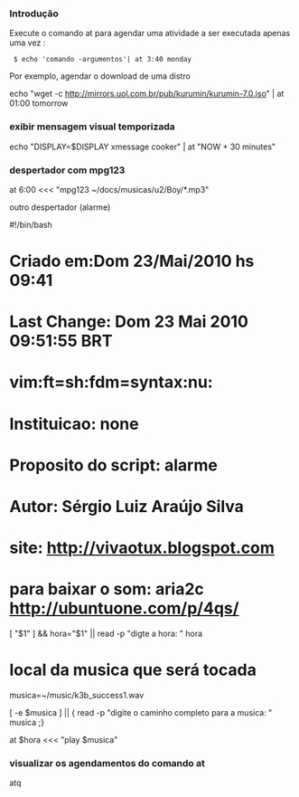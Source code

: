 ### Introdução
Execute o comando at para agendar uma atividade a ser executada apenas uma vez :

     $ echo 'comando -argumentos'| at 3:40 monday

Por exemplo, agendar o download de uma distro

echo "wget -c http://mirrors.uol.com.br/pub/kurumin/kurumin-7.0.iso" | at 01:00 tomorrow


### exibir mensagem visual temporizada

echo "DISPLAY=$DISPLAY xmessage cooker" | at "NOW + 30 minutes"

### despertador com mpg123

at 6:00 <<< "mpg123 ~/docs/musicas/u2/Boy/*.mp3"

outro despertador (alarme)

#!/bin/bash
# Criado em:Dom 23/Mai/2010 hs 09:41
# Last Change: Dom 23 Mai 2010 09:51:55 BRT
# vim:ft=sh:fdm=syntax:nu:
# Instituicao: none
# Proposito do script: alarme
# Autor: Sérgio Luiz Araújo Silva
# site: http://vivaotux.blogspot.com

# para baixar o som: aria2c http://ubuntuone.com/p/4qs/

[ "$1" ] && hora="$1"  || read -p "digte a hora: "  hora


# local da musica que será tocada
musica=~/music/k3b_success1.wav

[ -e $musica ] || { read -p "digite o caminho completo para a musica: " musica ;}



at $hora <<< "play $musica"



### visualizar os agendamentos do comando at

atq



